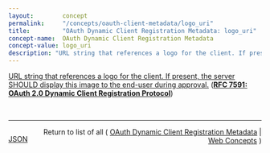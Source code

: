 ```yaml
---
layout:        concept
permalink:     "/concepts/oauth-client-metadata/logo_uri"
title:         "OAuth Dynamic Client Registration Metadata: logo_uri"
concept-name:  OAuth Dynamic Client Registration Metadata
concept-value: logo_uri
description: "URL string that references a logo for the client. If present, the server SHOULD display this image to the end-user during approval."
---
```


[URL string that references a logo for the client. If present, the server SHOULD display this image to the end-user during approval.](https://datatracker.ietf.org/doc/html/rfc7591#section-2 "Read documentation for OAuth Dynamic Client Registration Metadata &#34;logo_uri&#34;") (**[RFC 7591: OAuth 2.0 Dynamic Client Registration Protocol](/specs/IETF/RFC/7591 "This specification defines mechanisms for dynamically registering OAuth 2.0 clients with authorization servers. Registration requests send a set of desired client metadata values to the authorization server. The resulting registration responses return a client identifier to use at the authorization server and the client metadata values registered for the client. The client can then use this registration information to communicate with the authorization server using the OAuth 2.0 protocol. This specification also defines a set of common client metadata fields and values for clients to use during registration.")**)

<br/>
<hr/>

<p style="float : left"><a href="./logo_uri.json" title="JSON representing this particular Web Concept value">JSON</a></p>
<p style="text-align: right">Return to list of all ( <a href="../oauth-client-metadata/">OAuth Dynamic Client Registration Metadata</a> | <a href="../">Web Concepts</a> )</p>

